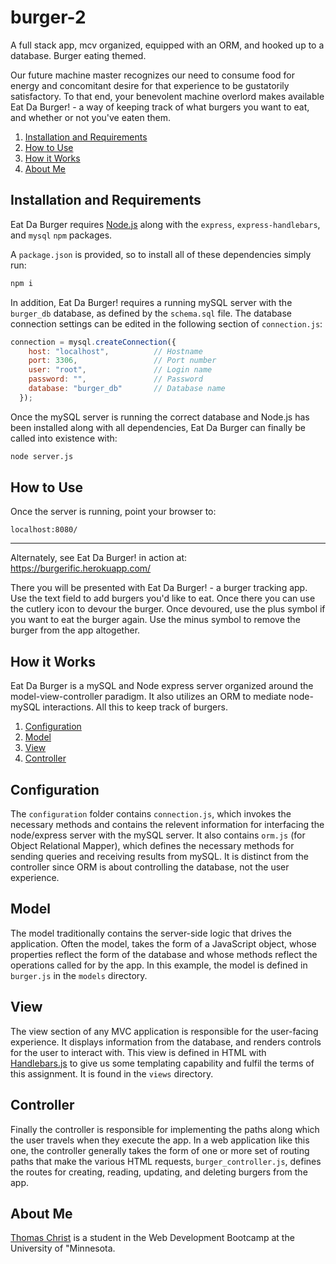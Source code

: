 # burger-2

A full stack app, mcv organized, equipped with an ORM, and hooked up to a database. Burger eating themed.

Our future machine master recognizes our need to consume food for energy and concomitant desire for that experience to be gustatorily satisfactory. To that end, your benevolent machine overlord makes available Eat Da Burger! - a way of keeping track of what burgers you want to eat, and whether or not you've eaten them.

1. [Installation and Requirements](#installation-and-requirements)
1. [How to Use](#how-to-use)
1. [How it Works](#how-it-works)
1. [About Me](#about-me)

## Installation and Requirements

Eat Da Burger requires [Node.js](https://nodejs.org) along with the `express`, `express-handlebars`, and `mysql` `npm` packages.

A `package.json` is provided, so to install all of these dependencies simply run:

```bash
npm i
```

In addition, Eat Da Burger! requires a running mySQL server with the `burger_db` database, as defined by the `schema.sql` file. The database connection settings can be edited in the following section of `connection.js`:

```js
connection = mysql.createConnection({
    host: "localhost",          // Hostname
    port: 3306,                 // Port number
    user: "root",               // Login name
    password: "",               // Password
    database: "burger_db"       // Database name
  });
```

Once the mySQL server is running the correct database and Node.js has been installed along with all dependencies, Eat Da Burger can finally be called into existence with:

```bash
node server.js
```

## How to Use

Once the server is running, point your browser to:

```url
localhost:8080/
```

***

Alternately, see Eat Da Burger! in action at: <https://burgerific.herokuapp.com/>

There you will be presented with Eat Da Burger! - a burger tracking app. Use the text field to add burgers you'd like to eat. Once there you can use the cutlery icon to devour the burger. Once devoured, use the plus symbol if you want to eat the burger again. Use the minus symbol to remove the burger from the app altogether.

## How it Works

Eat Da Burger is a mySQL and Node express server organized around the model-view-controller paradigm. It also utilizes an ORM to mediate node-mySQL interactions. All this to keep track of burgers.

1. [Configuration](#configuration)
1. [Model](#model)
1. [View](#view)
1. [Controller](#controller)

## Configuration

The `configuration` folder contains `connection.js`, which invokes the necessary methods and contains the relevent information for interfacing the node/express server with the mySQL server. It also contains `orm.js` (for Object Relational Mapper), which defines the necessary methods for sending queries and receiving results from mySQL. It is distinct from the controller since ORM is about controlling the database, not the user experience.

## Model

The model traditionally contains the server-side logic that drives the application. Often the model, takes the form of a JavaScript object, whose properties reflect the form of the database and whose methods reflect the operations called for by the app. In this example, the model is defined in `burger.js` in the `models` directory.

## View

The view section of any MVC application is responsible for the user-facing experience. It displays information from the database, and renders controls for the user to interact with. This view is defined in HTML with [Handlebars.js](https://handlebarsjs.com/) to give us some templating capability and fulfil the terms of this assignment. It is found in the `views` directory.

## Controller

Finally the controller is responsible for implementing the paths along which the user travels when they execute the app. In a web application like this one, the controller generally takes the form of one or more set of routing paths that make the various HTML requests, `burger_controller.js`, defines the routes for creating, reading, updating, and deleting burgers from the app.

## About Me

[Thomas Christ](https://kiselblat.github.io/) is a student in the Web Development Bootcamp at the University of "Minnesota.
